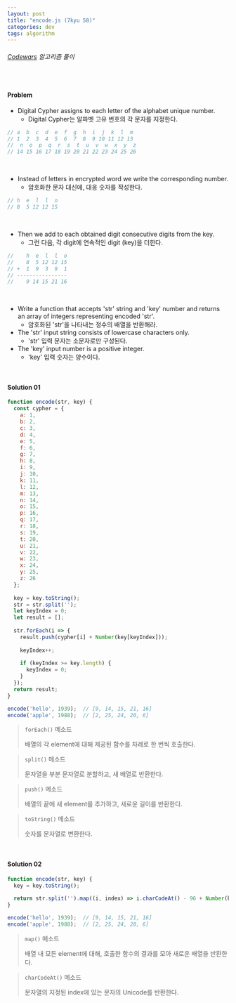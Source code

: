 ```yaml
---
layout: post
title: "encode.js (7kyu 58)"
categories: dev
tags: algorithm
---
```


###### [Codewars](https://www.codewars.com) 알고리즘 풀이

<br>

#### Problem

- Digital Cypher assigns to each letter of the alphabet unique number.
  - Digital Cypher는 알파벳 고유 번호의 각 문자를 지정한다.

```js
// a  b  c  d  e  f  g  h  i  j  k  l  m
// 1  2  3  4  5  6  7  8  9 10 11 12 13
//  n  o  p  q  r  s  t  u  v  w  x  y  z
// 14 15 16 17 18 19 20 21 22 23 24 25 26
```

<br>

- Instead of letters in encrypted word we write the corresponding number.
  - 암호화한 문자 대신에, 대응 숫자를 작성한다.

```js
// h  e  l  l  o
// 8  5 12 12 15
```

<br>

- Then we add to each obtained digit consecutive digits from the key.
  - 그런 다음, 각 digit에 연속적인 digit (key)을 더한다.

```js
//    h  e  l  l  o
//    8  5 12 12 15
// +  1  9  3  9  1
// ----------------
//    9 14 15 21 16
```

<br>

- Write a function that accepts 'str' string and 'key' number and returns an array of  integers representing encoded 'str'.
  - 암호화된 'str'을 나타내는 정수의 배열을 반환해라.
- The 'str' input string consists of lowercase characters only.
  - 'str' 입력 문자는 소문자로만 구성된다.
- The 'key' input number is a positive integer.
  - 'key' 입력 숫자는 양수이다.

<br>

#### Solution 01

```js
function encode(str, key) {
  const cypher = {
    a: 1,
    b: 2,
    c: 3,
    d: 4,
    e: 5,
    f: 6,
    g: 7,
    h: 8,
    i: 9,
    j: 10,
    k: 11,
    l: 12,
    m: 13,
    n: 14,
    o: 15,
    p: 16,
    q: 17,
    r: 18,
    s: 19,
    t: 20,
    u: 21,
    v: 22,
    w: 23,
    x: 24,
    y: 25,
    z: 26
  };
  
  key = key.toString();
  str = str.split('');
  let keyIndex = 0;
  let result = [];
  
  str.forEach(i => {
    result.push(cypher[i] + Number(key[keyIndex]));
    
    keyIndex++;
    
    if (keyIndex >= key.length) {
      keyIndex = 0;
    }
  });
  return result;
}

encode('hello', 1939);	// [9, 14, 15, 21, 16]
encode('apple', 1988);	// [2, 25, 24, 20, 6]
```

> `forEach()` 메소드
>
> 배열의 각 element에 대해 제공된 함수를 차례로 한 번씩 호출한다.

> `split()` 메소드
>
> 문자열을 부분 문자열로 분할하고, 새 배열로 반환한다.

> `push()` 메소드
>
> 배열의 끝에 새 element를 추가하고, 새로운 길이를 반환한다.

> `toString()` 메소드
>
> 숫자를 문자열로 변환한다.

<br>

#### Solution 02

```js
function encode(str, key) {
  key = key.toString();
  
  return str.split('').map((i, index) => i.charCodeAt() - 96 + Number(key[index % key.length]));
}

encode('hello', 1939);	// [9, 14, 15, 21, 16]
encode('apple', 1988);	// [2, 25, 24, 20, 6]
```

> `map()` 메소드
>
> 배열 내 모든 element에 대해, 호출한 함수의 결과를 모아 새로운 배열을 반환한다.

> `charCodeAt()` 메소드
>
> 문자열의 지정된 index에 있는 문자의 Unicode를 반환한다.

<br>